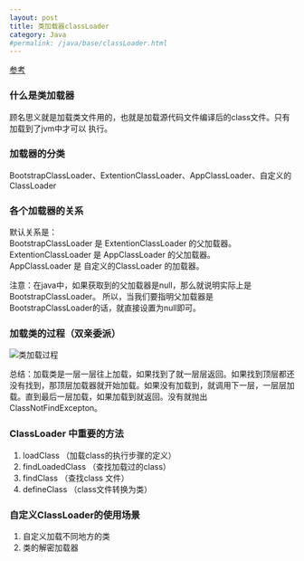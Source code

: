```yaml
---
layout: post
title: 类加载器classLoader
category: Java
#permalink: /java/base/classLoader.html
---
```


[参考](https://blog.csdn.net/briblue/article/details/54973413)

### 什么是类加载器
顾名思义就是加载类文件用的，也就是加载源代码文件编译后的class文件。只有加载到了jvm中才可以
执行。

### 加载器的分类
BootstrapClassLoader、ExtentionClassLoader、AppClassLoader、自定义的ClassLoader

### 各个加载器的关系
默认关系是：  
BootstrapClassLoader 是 ExtentionClassLoader 的父加载器。  
ExtentionClassLoader 是 AppClassLoader 的父加载器。  
AppClassLoader 是 自定义的ClassLoader 的加载器。

注意：在java中，如果获取到的父加载器是null，那么就说明实际上是BootstrapClassLoader。
所以，当我们要指明父加载器是BootstrapClassLoader的话，就直接设置为null即可。

### 加载类的过程（双亲委派）
![类加载过程](http://ozsqtghjh.bkt.clouddn.com/7548088943b82ee61f06fbcdd1ad1cf1.png)

总结：加载类是一层一层往上加载，如果找到了就一层层返回。如果找到顶层都还没有找到，那顶层加载器就开始加载。如果没有加载到，就调用下一层，一层层加载。直到最后一层加载，如果加载到就返回。没有就抛出ClassNotFindExcepton。

### ClassLoader 中重要的方法
1. loadClass （加载class的执行步骤的定义）
2. findLoadedClass （查找加载过的class）
3. findClass （查找class 文件）
4. defineClass （class文件转换为类）

### 自定义ClassLoader的使用场景
1. 自定义加载不同地方的类
2. 类的解密加载器
